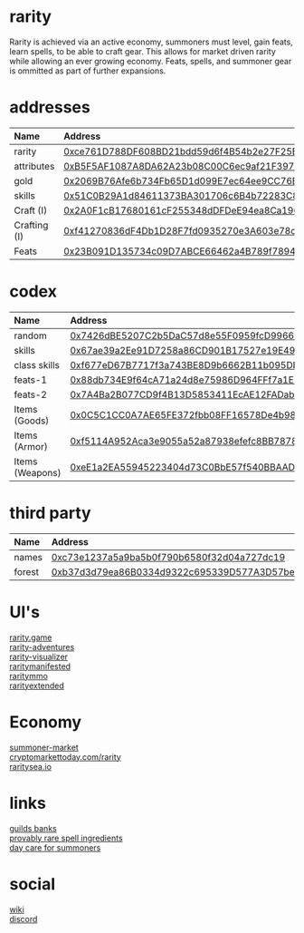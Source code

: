 # rarity

Rarity is achieved via an active economy, summoners must level, gain feats, learn spells, to be able to craft gear. This allows for market driven rarity while allowing an ever growing economy. Feats, spells, and summoner gear is ommitted as part of further expansions.

# addresses

| Name       | Address                                                                                                              |
| :--------- | :------------------------------------------------------------------------------------------------------------------- |
| rarity     | [0xce761D788DF608BD21bdd59d6f4B54b2e27F25Bb](https://ftmscan.com/address/0xce761D788DF608BD21bdd59d6f4B54b2e27F25Bb) |
| attributes | [0xB5F5AF1087A8DA62A23b08C00C6ec9af21F397a1](https://ftmscan.com/address/0xB5F5AF1087A8DA62A23b08C00C6ec9af21F397a1) |
| gold       | [0x2069B76Afe6b734Fb65D1d099E7ec64ee9CC76B2](https://ftmscan.com/address/0x2069B76Afe6b734Fb65D1d099E7ec64ee9CC76B2) |
| skills     | [0x51C0B29A1d84611373BA301706c6B4b72283C80F](https://ftmscan.com/address/0x51C0B29A1d84611373BA301706c6B4b72283C80F) |
| Craft (I)  | [0x2A0F1cB17680161cF255348dDFDeE94ea8Ca196A](https://ftmscan.com/address/0x2A0F1cB17680161cF255348dDFDeE94ea8Ca196A) |
| Crafting (I)  | [0xf41270836dF4Db1D28F7fd0935270e3A603e78cC](https://ftmscan.com/address/0xf41270836dF4Db1D28F7fd0935270e3A603e78cC) |
| Feats  | [0x23B091D135734c09D7ABCE66462a4B789f7894bc](https://ftmscan.com/address/0x23B091D135734c09D7ABCE66462a4B789f7894bc) |

# codex

| Name          | Address                                                                                                              |
| :------------ | :------------------------------------------------------------------------------------------------------------------- |
| random        | [0x7426dBE5207C2b5DaC57d8e55F0959fcD99661D4](https://ftmscan.com/address/0x7426dBE5207C2b5DaC57d8e55F0959fcD99661D4) |
| skills        | [0x67ae39a2Ee91D7258a86CD901B17527e19E493B3](https://ftmscan.com/address/0x67ae39a2Ee91D7258a86CD901B17527e19E493B3) |
| class skills  | [0xf677eD67B7717f3a743BE8D9b6662B11b095DB43](https://ftmscan.com/address/0xf677eD67B7717f3a743BE8D9b6662B11b095DB43) |
| feats-1       | [0x88db734E9f64cA71a24d8e75986D964FFf7a1E10](https://ftmscan.com/address/0x88db734E9f64cA71a24d8e75986D964FFf7a1E10) |
| feats-2       | [0x7A4Ba2B077CD9f4B13D5853411EcAE12FADab89C](https://ftmscan.com/address/0x7A4Ba2B077CD9f4B13D5853411EcAE12FADab89C) |
| Items (Goods) | [0x0C5C1CC0A7AE65FE372fbb08FF16578De4b980f3](https://ftmscan.com/address/0x0C5C1CC0A7AE65FE372fbb08FF16578De4b980f3) |
| Items (Armor) | [0xf5114A952Aca3e9055a52a87938efefc8BB7878C](https://ftmscan.com/address/0xf5114A952Aca3e9055a52a87938efefc8BB7878C) |
| Items (Weapons) | [0xeE1a2EA55945223404d73C0BbE57f540BBAAD0D8](https://ftmscan.com/address/0xeE1a2EA55945223404d73C0BbE57f540BBAAD0D8) |

# third party

| Name | Address |
| :--- | :--- |
| names | [0xc73e1237a5a9ba5b0f790b6580f32d04a727dc19](https://ftmscan.com/address/0xc73e1237a5a9ba5b0f790b6580f32d04a727dc19) |
| forest | [0xb37d3d79ea86B0334d9322c695339D577A3D57be](https://ftmscan.com/address/0xb37d3d79ea86B0334d9322c695339D577A3D57be) |


# UI's

[rarity.game](https://rarity.game/)  
[rarity-adventures](https://rarity-adventures.surge.sh/)  
[rarity-visualizer](https://rarityvisualizer.com/)  
[raritymanifested](https://www.raritymanifested.com/profile)  
[raritymmo](https://raritymmo.com/)  
[rarityextended](https://rarityextended.com/)  

# Economy

[summoner-market](https://summoner-market.alphafinance.io/)  
[cryptomarkettoday.com/rarity](https://cryptomarkettoday.com/rarity/)  
[raritysea.io](https://raritysea.io)  

# links

[guilds banks](https://twitter.com/nomorebear/status/1434843331817738243)  
[provably rare spell ingredients](https://github.com/sorawit/provably-rare-gems/blob/master/contracts/ProvablyRareGem.sol)  
[day care for summoners](https://github.com/abdullathedruid/daycare_manager/blob/main/contracts/DaycareManager.sol)  

# social

[wiki](http://rarity.wiki/)  
[discord](https://discord.gg/F5URbkcvmD)  
